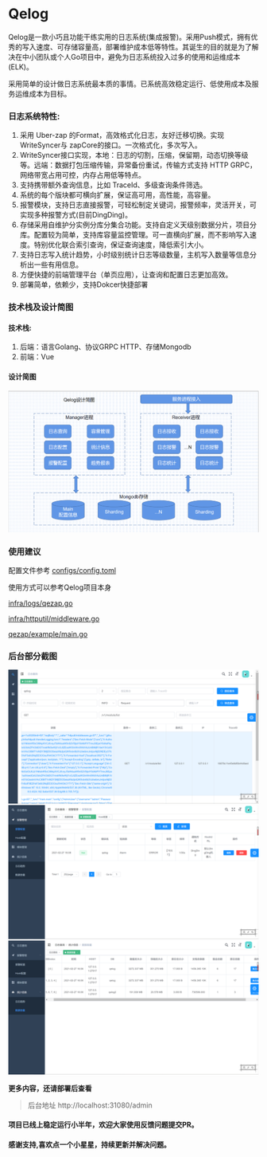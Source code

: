 # Qelog

Qelog是一款小巧且功能干练实用的日志系统(集成报警)。采用Push模式，拥有优秀的写入速度、可存储容量高，部署维护成本低等特性。其诞生的目的就是为了解决在中小团队或个人Go项目中，避免为日志系统投入过多的使用和运维成本(ELK)。

采用简单的设计做日志系统最本质的事情。已系统高效稳定运行、低使用成本及服务运维成本为目标。


### 日志系统特性:

1. 采用 Uber-zap 的Format，高效格式化日志，友好迁移切换。实现 WriteSyncer与 zapCore的接口。一次格式化，多次写入。
2. WriteSyncer接口实现，本地：日志的切割，压缩，保留期，动态切换等级等。远端：数据打包压缩传输，异常备份重试，传输方式支持 HTTP GRPC，网络带宽占用可控，内存占用低等特点。
3. 支持携带额外查询信息，比如 TraceId、多级查询条件筛选。
4. 系统的每个版块都可横向扩展，保证高可用，高性能，高容量。
5. 报警模块，支持日志直接报警，可轻松制定关键词，报警频率，灵活开关，可实现多种报警方式(目前DingDing)。
6. 存储采用自维护分实例分库分集合功能。支持自定义天级别数据分片，项目分库。配置较为简单，支持库容量监控管理。可一直横向扩展，而不影响写入速度。特别优化联合索引查询，保证查询速度，降低索引大小。
7. 支持日志写入统计趋势，小时级别统计日志等级数量，主机写入数量等信息分析出一些有用信息。
8. 方便快捷的前端管理平台（单页应用），让查询和配置日志更加高效。
9. 部署简单，依赖少，支持Dokcer快捷部署

### 技术栈及设计简图

#### 技术栈:

1. 后端：语言Golang、协议GRPC HTTP、存储Mongodb
2. 前端：Vue

#### 设计简图

![设计简图](docs/qelog_design.png)

### 使用建议

配置文件参考 <a href="https://github.com/huzhongqing/qelog/blob/main/configs/config.toml">configs/config.toml</a>

使用方式可以参考Qelog项目本身

<a href="https://github.com/huzhongqing/qelog/blob/main/infra/logs/qezap.go">infra/logs/qezap.go</a> 

<a href="https://github.com/huzhongqing/qelog/blob/main/infra/httputil/middleware.go">infra/httputil/middleware.go</a>  

<a href="https://github.com/huzhongqing/qelog/blob/main/qezap/example/main.go">qezap/example/main.go</a>

### 后台部分截图

![查询](docs/find.png)
![报警](docs/alarm.png)
![容量](docs/db.png)

**更多内容，还请部署后查看**

> 后台地址  http://localhost:31080/admin

#### 项目已线上稳定运行小半年，欢迎大家使用反馈问题提交PR。
#### 感谢支持,喜欢点一个小星星，持续更新并解决问题。

